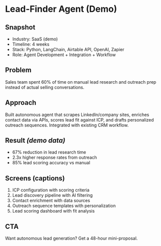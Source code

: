 # Lead-Finder Agent (Demo)

## Snapshot
- Industry: SaaS (demo)
- Timeline: 4 weeks
- Stack: Python, LangChain, Airtable API, OpenAI, Zapier
- Role: Agent Development + Integration + Workflow

## Problem
Sales team spent 60% of time on manual lead research and outreach prep instead of actual selling conversations.

## Approach
Built autonomous agent that scrapes LinkedIn/company sites, enriches contact data via APIs, scores lead fit against ICP, and drafts personalized outreach sequences. Integrated with existing CRM workflow.

## Result *(demo data)*
- 67% reduction in lead research time
- 2.3x higher response rates from outreach
- 85% lead scoring accuracy vs manual

## Screens (captions)
1. ICP configuration with scoring criteria
2. Lead discovery pipeline with AI filtering
3. Contact enrichment with data sources
4. Outreach sequence templates with personalization
5. Lead scoring dashboard with fit analysis

## CTA
Want autonomous lead generation? Get a 48-hour mini-proposal.